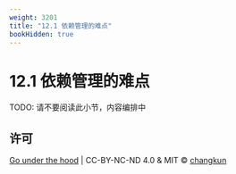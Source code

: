 ```yaml
---
weight: 3201
title: "12.1 依赖管理的难点"
bookHidden: true
---
```


# 12.1 依赖管理的难点

TODO: 请不要阅读此小节，内容编排中


## 许可

[Go under the hood](https://github.com/changkun/go-under-the-hood) | CC-BY-NC-ND 4.0 & MIT &copy; [changkun](https://changkun.de)
